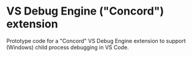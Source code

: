 # VS Debug Engine ("Concord")  extension

Prototype code for a "Concord" VS Debug Engine extension to support (Windows) child process debugging in VS Code.
